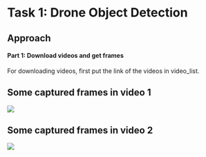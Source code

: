 # Task 1: Drone Object Detection

## Approach

#### Part 1: Download videos and get frames

For downloading videos, first put the link of the videos in video_list. 


## Some captured frames in video 1
![](https://github.com/Jasonchen0317/CSGY-6613-Assignment/blob/main/assignment-3/GIF/Video_0.gif)

## Some captured frames in video 2
![](https://github.com/Jasonchen0317/CSGY-6613-Assignment/blob/main/assignment-3/GIF/Video_1.gif)
